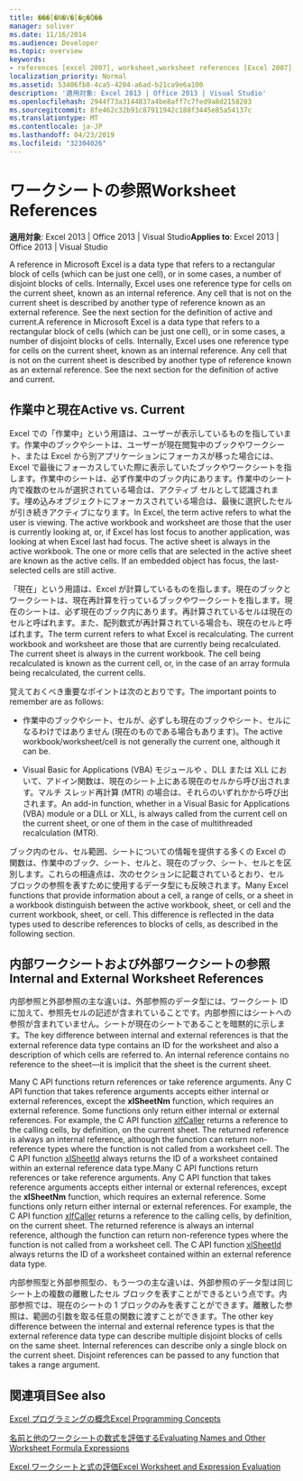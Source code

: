 ```yaml
---
title: ���[�N�V�[�g�̎Q��
manager: soliver
ms.date: 11/16/2014
ms.audience: Developer
ms.topic: overview
keywords:
- references [excel 2007], worksheet,worksheet references [Excel 2007],external worksheet references [Excel 2007],active worksheet [Excel 2007],current worksheet [Excel 2007],internal worksheet references [Excel 2007]
localization_priority: Normal
ms.assetid: 53406fb8-4ca5-4204-a6ad-b21ca9e6a100
description: '適用対象: Excel 2013 | Office 2013 | Visual Studio'
ms.openlocfilehash: 2944f73a3144837a4be8aff7c7fed9a8d2158203
ms.sourcegitcommit: 8fe462c32b91c87911942c188f3445e85a54137c
ms.translationtype: MT
ms.contentlocale: ja-JP
ms.lasthandoff: 04/23/2019
ms.locfileid: "32304026"
---
```

# <a name="worksheet-references"></a><span data-ttu-id="ba5bd-104">ワークシートの参照</span><span class="sxs-lookup"><span data-stu-id="ba5bd-104">Worksheet References</span></span>

 <span data-ttu-id="ba5bd-105">**適用対象**: Excel 2013 | Office 2013 | Visual Studio</span><span class="sxs-lookup"><span data-stu-id="ba5bd-105">**Applies to**: Excel 2013 | Office 2013 | Visual Studio</span></span> 
  
<span data-ttu-id="ba5bd-p101">A reference in Microsoft Excel is a data type that refers to a rectangular block of cells (which can be just one cell), or in some cases, a number of disjoint blocks of cells. Internally, Excel uses one reference type for cells on the current sheet, known as an internal reference. Any cell that is not on the current sheet is described by another type of reference known as an external reference. See the next section for the definition of active and current.</span><span class="sxs-lookup"><span data-stu-id="ba5bd-p101">A reference in Microsoft Excel is a data type that refers to a rectangular block of cells (which can be just one cell), or in some cases, a number of disjoint blocks of cells. Internally, Excel uses one reference type for cells on the current sheet, known as an internal reference. Any cell that is not on the current sheet is described by another type of reference known as an external reference. See the next section for the definition of active and current.</span></span>
  
## <a name="active-vs-current"></a><span data-ttu-id="ba5bd-110">作業中と現在</span><span class="sxs-lookup"><span data-stu-id="ba5bd-110">Active vs. Current</span></span>

<span data-ttu-id="ba5bd-p102">Excel での「作業中」という用語は、ユーザーが表示しているものを指しています。作業中のブックやシートは、ユーザーが現在閲覧中のブックやワークシート、または Excel から別アプリケーションにフォーカスが移った場合には、Excel で最後にフォーカスしていた際に表示していたブックやワークシートを指します。作業中のシートは、必ず作業中のブック内にあります。作業中のシート内で複数のセルが選択されている場合は、アクティブ セルとして認識されます。埋め込みオブジェクトにフォーカスされている場合は、最後に選択したセルが引き続きアクティブになります。</span><span class="sxs-lookup"><span data-stu-id="ba5bd-p102">In Excel, the term active refers to what the user is viewing. The active workbook and worksheet are those that the user is currently looking at, or, if Excel has lost focus to another application, was looking at when Excel last had focus. The active sheet is always in the active workbook. The one or more cells that are selected in the active sheet are known as the active cells. If an embedded object has focus, the last-selected cells are still active.</span></span> 
  
<span data-ttu-id="ba5bd-p103">「現在」という用語は、Excel が計算しているものを指します。現在のブックとワークシートは、現在再計算を行っているブックやワークシートを指します。現在のシートは、必ず現在のブック内にあります。再計算されているセルは現在のセルと呼ばれます。また、配列数式が再計算されている場合も、現在のセルと呼ばれます。</span><span class="sxs-lookup"><span data-stu-id="ba5bd-p103">The term current refers to what Excel is recalculating. The current workbook and worksheet are those that are currently being recalculated. The current sheet is always in the current workbook. The cell being recalculated is known as the current cell, or, in the case of an array formula being recalculated, the current cells.</span></span> 
  
<span data-ttu-id="ba5bd-120">覚えておくべき重要なポイントは次のとおりです。</span><span class="sxs-lookup"><span data-stu-id="ba5bd-120">The important points to remember are as follows:</span></span>
  
- <span data-ttu-id="ba5bd-121">作業中のブックやシート、セルが、必ずしも現在のブックやシート、セルになるわけではありません (現在のものである場合もあります)。</span><span class="sxs-lookup"><span data-stu-id="ba5bd-121">The active workbook/worksheet/cell is not generally the current one, although it can be.</span></span>
    
- <span data-ttu-id="ba5bd-122">Visual Basic for Applications (VBA) モジュールや 、DLL または XLL において、アドイン関数は、現在のシート上にある現在のセルから呼び出されます。マルチ スレッド再計算 (MTR) の場合は、それらのいずれかから呼び出されます。</span><span class="sxs-lookup"><span data-stu-id="ba5bd-122">An add-in function, whether in a Visual Basic for Applications (VBA) module or a DLL or XLL, is always called from the current cell on the current sheet, or one of them in the case of multithreaded recalculation (MTR).</span></span>
    
<span data-ttu-id="ba5bd-p104">ブック内のセル、セル範囲、シートについての情報を提供する多くの Excel の関数は、作業中のブック、シート、セルと、現在のブック、シート、セルとを区別します。これらの相違点は、次のセクションに記載されているとおり、セル ブロックの参照を表すために使用するデータ型にも反映されます。</span><span class="sxs-lookup"><span data-stu-id="ba5bd-p104">Many Excel functions that provide information about a cell, a range of cells, or a sheet in a workbook distinguish between the active workbook, sheet, or cell and the current workbook, sheet, or cell. This difference is reflected in the data types used to describe references to blocks of cells, as described in the following section.</span></span>
  
## <a name="internal-and-external-worksheet-references"></a><span data-ttu-id="ba5bd-125">内部ワークシートおよび外部ワークシートの参照</span><span class="sxs-lookup"><span data-stu-id="ba5bd-125">Internal and External Worksheet References</span></span>

<span data-ttu-id="ba5bd-p105">内部参照と外部参照の主な違いは、外部参照のデータ型には、ワークシート ID に加えて、参照先セルの記述が含まれていることです。内部参照にはシートへの参照が含まれていません。シートが現在のシートであることを暗黙的に示します。</span><span class="sxs-lookup"><span data-stu-id="ba5bd-p105">The key difference between internal and external references is that the external reference data type contains an ID for the worksheet and also a description of which cells are referred to. An internal reference contains no reference to the sheet—it is implicit that the sheet is the current sheet.</span></span> 
  
<span data-ttu-id="ba5bd-p106">Many C API functions return references or take reference arguments. Any C API function that takes reference arguments accepts either internal or external references, except the **xlSheetNm** function, which requires an external reference. Some functions only return either internal or external references. For example, the C API function [xlfCaller](xlfcaller.md) returns a reference to the calling cells, by definition, on the current sheet. The returned reference is always an internal reference, although the function can return non-reference types where the function is not called from a worksheet cell. The C API function [xlSheetId](xlsheetid.md) always returns the ID of a worksheet contained within an external reference data type.</span><span class="sxs-lookup"><span data-stu-id="ba5bd-p106">Many C API functions return references or take reference arguments. Any C API function that takes reference arguments accepts either internal or external references, except the **xlSheetNm** function, which requires an external reference. Some functions only return either internal or external references. For example, the C API function [xlfCaller](xlfcaller.md) returns a reference to the calling cells, by definition, on the current sheet. The returned reference is always an internal reference, although the function can return non-reference types where the function is not called from a worksheet cell. The C API function [xlSheetId](xlsheetid.md) always returns the ID of a worksheet contained within an external reference data type.</span></span> 
  
<span data-ttu-id="ba5bd-p107">内部参照型と外部参照型の、もう一つの主な違いは、外部参照のデータ型は同じシート上の複数の離散したセル ブロックを表すことができるという点です。内部参照では、現在のシートの 1 ブロックのみを表すことができます。離散した参照は、範囲の引数を取る任意の関数に渡すことができます。</span><span class="sxs-lookup"><span data-stu-id="ba5bd-p107">The other key difference between the internal and external reference types is that the external reference data type can describe multiple disjoint blocks of cells on the same sheet. Internal references can describe only a single block on the current sheet. Disjoint references can be passed to any function that takes a range argument.</span></span>
  
## <a name="see-also"></a><span data-ttu-id="ba5bd-137">関連項目</span><span class="sxs-lookup"><span data-stu-id="ba5bd-137">See also</span></span>



[<span data-ttu-id="ba5bd-138">Excel プログラミングの概念</span><span class="sxs-lookup"><span data-stu-id="ba5bd-138">Excel Programming Concepts</span></span>](excel-programming-concepts.md)
  
[<span data-ttu-id="ba5bd-139">名前と他のワークシートの数式を評価する</span><span class="sxs-lookup"><span data-stu-id="ba5bd-139">Evaluating Names and Other Worksheet Formula Expressions</span></span>](evaluating-names-and-other-worksheet-formula-expressions.md)
  
[<span data-ttu-id="ba5bd-140">Excel ワークシートと式の評価</span><span class="sxs-lookup"><span data-stu-id="ba5bd-140">Excel Worksheet and Expression Evaluation</span></span>](excel-worksheet-and-expression-evaluation.md)


